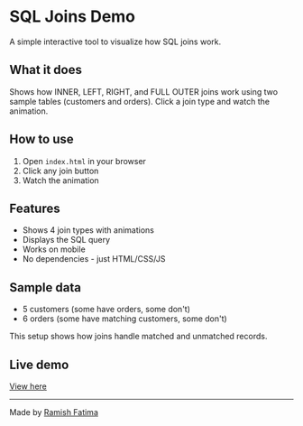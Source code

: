 # SQL Joins Demo

A simple interactive tool to visualize how SQL joins work.

## What it does

Shows how INNER, LEFT, RIGHT, and FULL OUTER joins work using two sample tables (customers and orders). Click a join type and watch the animation.

## How to use

1. Open `index.html` in your browser
2. Click any join button
3. Watch the animation

## Features

- Shows 4 join types with animations
- Displays the SQL query
- Works on mobile
- No dependencies - just HTML/CSS/JS

## Sample data

- 5 customers (some have orders, some don't)
- 6 orders (some have matching customers, some don't)

This setup shows how joins handle matched and unmatched records.

## Live demo

[View here](https://ramishfatima.github.io/sql-joins-demo) 

---

Made by [Ramish Fatima](https://ramishfatima.com)
